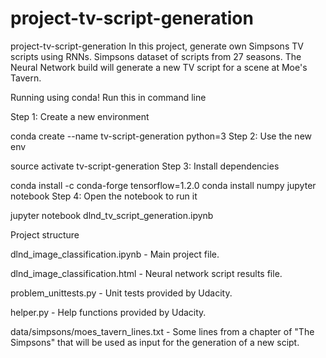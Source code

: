 # project-tv-script-generation
 project-tv-script-generation
In this project, generate own Simpsons TV scripts using RNNs. Simpsons dataset of scripts from 27 seasons. The Neural Network build will generate a new TV script for a scene at Moe's Tavern.

Running using conda!
Run this in command line

Step 1: Create a new environment

conda create --name tv-script-generation python=3
Step 2: Use the new env

source activate tv-script-generation
Step 3: Install dependencies

conda install -c conda-forge tensorflow=1.2.0
conda install numpy jupyter notebook
Step 4: Open the notebook to run it

jupyter notebook dlnd_tv_script_generation.ipynb

Project structure

dlnd_image_classification.ipynb - Main project file.

dlnd_image_classification.html - Neural network script results file.

problem_unittests.py - Unit tests provided by Udacity.

helper.py - Help functions provided by Udacity.

data/simpsons/moes_tavern_lines.txt - Some lines from a chapter of "The Simpsons" that will be used as input for the generation of a new scipt.
